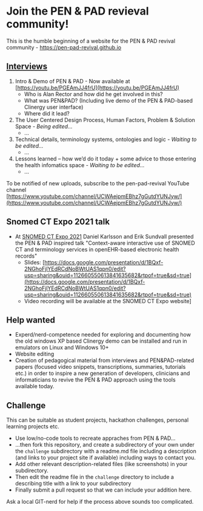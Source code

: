# Join the PEN & PAD revieval community!

This is the humble beginning of a website for the PEN &amp; PAD revival community - https://pen-pad-revival.github.io

## [Interviews](https://github.com/pen-pad-revival/interviews/)
1. Intro & Demo of PEN & PAD - Now available at [https://youtu.be/PGEAmJJ4frU](https://youtu.be/PGEAmJJ4frU)
    * Who is Alan Rector and how did he get involved in this?
    * What was PEN&PAD? (Including live demo of the PEN & PAD-based Clinergy user interface)
    * Where did it lead?
2. The User Centered Design Process, Human Factors, Problem & Solution Space *- Being edited...*
    * ...
3. Technical details, terminology systems, ontologies and logic *- Waiting to be edited...*
    * ...
4. Lessons learned – how we’d do it today + some advice to those entering the health infomatics space *- Waiting to be edited...*
    * ...

To be notified of new uploads, subscribe to the pen-pad-revival YouTube channel [https://www.youtube.com/channel/UCWAejpmEBhz7gGutdYUNJyw/](https://www.youtube.com/channel/UCWAejpmEBhz7gGutdYUNJyw/)

## Snomed CT Expo 2021 talk
* At [SNOMED CT Expo 2021](https://www.snomed.org/news-and-events/events/snomedct-expo) Daniel Karlsson and Erik Sundvall presented the PEN & PAD inspired talk "Context-aware interactive use of SNOMED CT and terminology services in openEHR-based electronic health records"
    * Slides: [https://docs.google.com/presentation/d/1BQxf-2NGhoFjlYEdRCdNoBWtUAS1qpn0/edit?usp=sharing&ouid=112660550613841635682&rtpof=true&sd=true](https://docs.google.com/presentation/d/1BQxf-2NGhoFjlYEdRCdNoBWtUAS1qpn0/edit?usp=sharing&ouid=112660550613841635682&rtpof=true&sd=true) 
    * Video recording will be available at the SNOMED CT Expo website]

## Help wanted
* Experd/nerd-competence needed for exploring and documenting how the old windows XP based Clinergy demo can be installed and run in emulators on Linux and Windows 10+
* Website editing
* Creation of pedagogical material from interviews and PEN&PAD-related papers (focused video snippets, transcriptions, summaries, tutorials etc.) in order to inspire a new generation of developers, clinicians and informaticians to revive the PEN & PAD approach using the tools available today.

## Challenge
This can be suitable as student projects, hackathon challenges, personal learning projects etc. 
* Use low/no-code tools to recreate appraches from PEN & PAD... 
* ...then fork this repository, and create a subdirectory of your own under the `challenge` subdirectory with a readme.md file including a description (and links to your project site if available) including ways to contact you.
* Add other relevant description-related files (like screenshots) in your subdirectory.
* Then edit the readme file in the `challenge` directory to include a describing title with a link to your subdirectory
* Finally submit a pull request so that we can include your addition here.

Ask a local GIT-nerd for help if the process above sounds too complicated.

